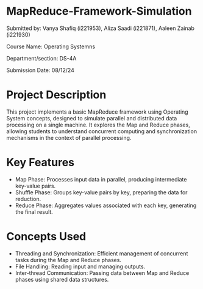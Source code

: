 # MapReduce-Framework-Simulation
Submitted by: Vanya Shafiq (i221953), Aliza Saadi (i221871), Aaleen Zainab (i221930)

Course Name: Operating Systemns

Department/section: DS-4A

Submission Date: 08/12/24
# Project Description
This project implements a basic MapReduce framework using Operating System concepts, designed to simulate parallel and distributed data processing on a single machine. It explores the Map and Reduce phases, allowing students to understand concurrent computing and synchronization mechanisms in the context of parallel processing.

# Key Features
  -  Map Phase: Processes input data in parallel, producing intermediate key-value pairs.
  -  Shuffle Phase: Groups key-value pairs by key, preparing the data for reduction.
  -  Reduce Phase: Aggregates values associated with each key, generating the final result.

# Concepts Used
  -  Threading and Synchronization: Efficient management of concurrent tasks during the Map and Reduce phases.
  -  File Handling: Reading input and managing outputs.
  -  Inter-thread Communication: Passing data between Map and Reduce phases using shared data structures.
